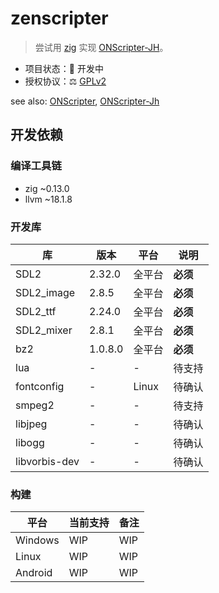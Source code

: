 # zenscripter

> 尝试用 [zig](https://ziglang.org/) 实现 [ONScripter-JH](https://github.com/chf2000/ONScripter-Jh)。

- 项目状态：🚧 开发中
- 授权协议：⚖️ [GPLv2](https://www.gnu.org/licenses/old-licenses/gpl-2.0.html)

see also: [ONScripter](https://onscripter.osdn.jp/onscripter.html), [ONScripter-Jh](https://bitbucket.org/jh10001/onscripter-jh)

## 开发依赖

### 编译工具链

- zig ~0.13.0
- llvm ~18.1.8

### 开发库

| 库            | 版本    | 平台   | 说明     |
| ------------- | ------- | ------ | -------- |
| SDL2          | 2.32.0  | 全平台 | **必须** |
| SDL2_image    | 2.8.5   | 全平台 | **必须** |
| SDL2_ttf      | 2.24.0  | 全平台 | **必须** |
| SDL2_mixer    | 2.8.1   | 全平台 | **必须** |
| bz2           | 1.0.8.0 | 全平台 | **必须** |
| lua           | -       | -      | 待支持   |
| fontconfig    | -       | Linux  | 待确认   |
| smpeg2        | -       | -      | 待支持   |
| libjpeg       | -       | -      | 待确认   |
| libogg        | -       | -      | 待确认   |
| libvorbis-dev | -       | -      | 待确认   |

### 构建

| 平台    | 当前支持 | 备注 |
| ------- | -------- | ---- |
| Windows | WIP      | WIP  |
| Linux   | WIP      | WIP  |
| Android | WIP      | WIP  |
